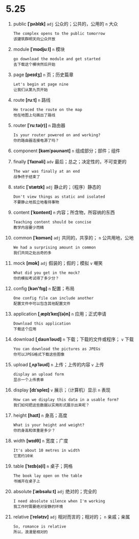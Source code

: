 # 5.25

1. public **[ˈpʌblɪk]** `adj` 公众的；公共的，公用的 `n` 大众

   ```
   The complex opens to the public tomorrow
   该建筑群明天向公众开放
   ```

2. module **[ˈmɒdjuːl]** `n` 模块

   ```
   go download the module and get started
   去下载这个模块然后开始
   ```

3. page **[peɪdʒ]** `n` 页；历史篇章

   ```
   Let's begin at page nine
   让我们从第九页开始
   ```

4. route **[ruːt]** `n` 路线

   ```
   He traced the route on the map
   他在地图上勾画出了路线
   ```

5. router **[ˈruːtə(r)]** `n` 路由器

   ```
   Is your router powered on and working?
   你的路由器连接电源了吗？
   ```

6. component **[kəmˈpəʊnənt]** `n` 组成部分；部件；组件

7. finally **[ˈfaɪnəli]** `adv` 最后；总之；决定性的，不可变更的

   ```
   The war was finally at an end
   战争终于结束了
   ```

8. static **[ˈstætɪk]** `adj` 静止的；（程序）静态的

   ```
   Don't view things as static and isolated
   不要静止地孤立地看待事物
   ```

9. content **[ˈkɒntent]** `n` 内容；所含物，所容纳的东西

   ```
   Teaching content should be concise
   教学内容要少而精
   ```

10. common **[ˈkɒmən]** `adj` 共同的，共享的； `n` 公共用地，公地

    ```
    We had a surprising amount in common
    我们共同之处出奇的多
    ```

11. mock **[mɒk]** `adj` 假装的；假的；模拟 `v` 嘲笑

    ```
    What did you get in the mock?
    你的模拟考试得了多少分？
    ```

12. config **[kən'fɪɡ]** `n` 配置；布局

    ```
    One config file can include another
    配置文件中可以包含其他配置文件
    ```

13. application **[ˌæplɪˈkeɪʃ(ə)n]** `n` 应用；正式申请

    ```
    Download this application
    下载这个应用
    ```

14. download **[ˌdaʊnˈləʊd]** `n` 下载；下载的文件或程序； `v` 下载

    ```
    You can download the pictures as JPEGs
    你可以JPEG格式下载这些图像
    ```

15. upload **[ˌʌpˈləʊd]** `n` 上传；上传的内容 `v` 上传

    ```
    display an upload form
    显示一个上传表单
    ```

16. display **[dɪˈspleɪ]** `v` 展示；（计算机）显示 `n` 表现

    ```
    How can we display this data in a usable form?
    我们如何把这些数据以实用形式展示出来呢？
    ```

17. height **[haɪt]** `n` 身高；高度

    ```
    What is your height and weight?
    你的身高和体重是多少？
    ```

18. width **[wɪdθ]** `n` 宽度；广度

    ```
    It's about 10 metres in width
    它宽约10米
    ```

19. table **[ˈteɪb(ə)l]** `n` 桌子；网格

    ```
    The book lay open on the table
    书摊开在桌子上
    ```

20. absolute **[ˈæbsəluːt]** `adj` 绝对的；完全的

    ```
    I need absolute silence when I'm working
    我工作时需要绝对安静的环境
    ```

21. relative **[ˈrelətɪv]** `adj` 相对而言的；相对的； `n` 亲戚；亲属

    ```
    So, romance is relative
    所以，浪漫是相对的
    ```
